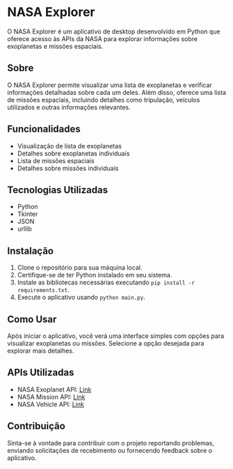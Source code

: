 # NASA Explorer

O NASA Explorer é um aplicativo de desktop desenvolvido em Python que oferece acesso às APIs da NASA para explorar informações sobre exoplanetas e missões espaciais.

## Sobre

O NASA Explorer permite visualizar uma lista de exoplanetas e verificar informações detalhadas sobre cada um deles. Além disso, oferece uma lista de missões espaciais, incluindo detalhes como tripulação, veículos utilizados e outras informações relevantes.

## Funcionalidades

- Visualização de lista de exoplanetas
- Detalhes sobre exoplanetas individuais
- Lista de missões espaciais
- Detalhes sobre missões individuais

## Tecnologias Utilizadas

- Python
- Tkinter
- JSON
- urllib

## Instalação

1. Clone o repositório para sua máquina local.
2. Certifique-se de ter Python instalado em seu sistema.
3. Instale as bibliotecas necessárias executando `pip install -r requirements.txt`.
4. Execute o aplicativo usando `python main.py`.

## Como Usar

Após iniciar o aplicativo, você verá uma interface simples com opções para visualizar exoplanetas ou missões. Selecione a opção desejada para explorar mais detalhes.

## APIs Utilizadas

- NASA Exoplanet API: [Link](https://exoplanetarchive.ipac.caltech.edu/TAP/sync?query=select+*+from+pscomppars&format=json)
- NASA Mission API: [Link](https://osdr.nasa.gov/geode-py/ws/api/missions)
- NASA Vehicle API: [Link](https://osdr.nasa.gov/geode-py/ws/api/vehicle/)

## Contribuição

Sinta-se à vontade para contribuir com o projeto reportando problemas, enviando solicitações de recebimento ou fornecendo feedback sobre o aplicativo.
